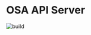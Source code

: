 # OSA API Server

![build](https://github.com/fabric8-analytics/osa-api-server/workflows/build-and-test/badge.svg?branch=master)
